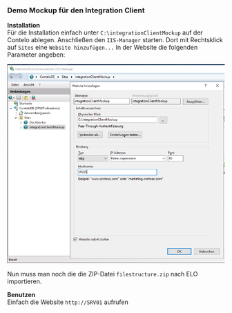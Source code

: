 ### Demo Mockup für den Integration Client


**Installation**<br>
Für die Installation einfach unter `C:\integrationClientMockup` auf der Contelo ablegen. 
Anschließen den `IIS-Manager` starten. Dort mit Rechtsklick auf `Sites` eine `Website hinzufügen...`
In der Website die folgenden Parameter angeben: 

![Daten für Website](assets/img/doku_1.png?raw=true "Screenshot")

Nun muss man noch die die ZIP-Datei `filestructure.zip` nach ELO importieren. 

**Benutzen**<br>
Einfach die Website `http://SRV01` aufrufen 